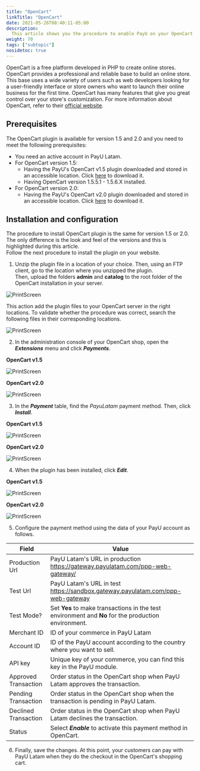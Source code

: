 ```yaml
---
title: "OpenCart"
linkTitle: "OpenCart"
date: 2021-05-26T08:40:11-05:00
description:
  This article shows you the procedure to enable PayU on your OpenCart website.
weight: 70
tags: ["subtopic"]
nosidetoc: true
---
```


OpenCart is a free platform developed in PHP to create online stores. OpenCart provides a professional and reliable base to build an online store. This base uses a wide variety of users such as web developers looking for a user-friendly interface or store owners who want to launch their online business for the first time. OpenCart has many features that give you great control over your store's customization. For more information about OpenCart, refer to their [official website](https://www.opencart.com/). 

## Prerequisites
The OpenCart plugin is available for version 1.5 and 2.0 and you need to meet the following prerequisites:

* You need an active account in PayU Latam.
* For OpenCart version 1.5:
  * Having the PayU's OpenCart v1.5 plugin downloaded and stored in an accessible location. Click [here](https://github.com/developers-payu-latam/developers-payu-latam.github.io/raw/master/plugins/plugin-opencart.zip) to download it.
  * Having OpenCart version 1.5.5.1 - 1.5.6.X installed.
* For OpenCart version 2.0:
  * Having the PayU's OpenCart v2.0 plugin downloaded and stored in an accessible location. Click [here](https://github.com/developers-payu-latam/developers-payu-latam.github.io/raw/master/plugins/plugin-opencart-2.0.zip) to download it.

## Installation and configuration
The procedure to install OpenCart plugin is the same for version 1.5 or 2.0. The only difference is the look and feel of the versions and this is highlighted during this article.<br>
Follow the next procedure to install the plugin on your website.

1. Unzip the plugin file in a location of your choice. Then, using an FTP client, go to the location where you unzipped the plugin.<br>
Then, upload the folders **admin** and **catalog** to the root folder of the OpenCart installation in your server.

![PrintScreen](/assets/OpenCart/OpenCart_01.jpg)

This action add the plugin files to your OpenCart server in the right locations. To validate whether the procedure was correct, search the following files in their corresponding locations.

![PrintScreen](/assets/OpenCart/OpenCart_02.jpg)

2. In the administration console of your OpenCart shop, open the _**Extensions**_ menu and click _**Payments**_.

**OpenCart v1.5**

![PrintScreen](/assets/OpenCart/OpenCart_03.jpg)

**OpenCart v2.0**

![PrintScreen](/assets/OpenCart/OpenCart_04.jpg)

3. In the _**Payment**_ table, find the _PayuLatam_ payment method. Then, click _**Install**_.

**OpenCart v1.5**

![PrintScreen](/assets/OpenCart/OpenCart_05.jpg)

**OpenCart v2.0**

![PrintScreen](/assets/OpenCart/OpenCart_06.jpg)

4. When the plugin has been installed, click _**Edit**_.

**OpenCart v1.5**

![PrintScreen](/assets/OpenCart/OpenCart_07.jpg)

**OpenCart v2.0**

![PrintScreen](/assets/OpenCart/OpenCart_08.jpg)

5. Configure the payment method using the data of your PayU account as follows.

| Field                | Value                                                                                               |
|----------------------|-----------------------------------------------------------------------------------------------------|
| Production Url       | PayU Latam's URL in production https://gateway.payulatam.com/ppp-web-gateway/                       |
| Test Url             | PayU Latam's URL in test https://sandbox.gateway.payulatam.com/ppp-web-gateway                      |
| Test Mode?           | Set **Yes** to make transactions in the test environment and **No** for the production environment. |
| Merchant ID          | ID of your commerce in PayU Latam                                                                   |
| Account ID           | ID of the PayU account according to the country where you want to sell.                             |
| API key              | Unique key of your commerce, you can find this key in the PayU module.                              |
| Approved Transaction | Order status in the OpenCart shop when PayU Latam approves the transaction.                         |
| Pending Transaction  | Order status in the OpenCart shop when the transaction is pending in PayU Latam.                    |
| Declined Transaction | Order status in the OpenCart shop when PayU Latam declines the transaction.                         |
| Status               | Select _**Enable**_ to activate this payment method in OpenCart.                                    |

6. Finally, save the changes. At this point, your customers can pay with PayU Latam when they do the checkout in the OpenCart's shopping cart. 